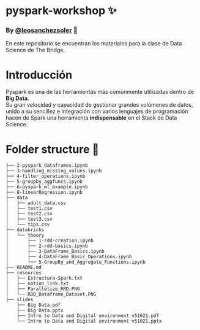 # pyspark-workshop ✨
### By [@leosanchezsoler](https://github.com/leosanchezsoler) 🦁
En este repositorio se encuentran los materiales para la clase de Data Science de The Bridge.

# Introducción
Pyspark es una de las herramientas más comúnmente utilizadas dentro de **Big Data**. \
Su gran velocidad y capacidad de gestionar grandes volúmenes de datos, unido a su sencillez e integración con varios lenguajes de programación hacen de Spark una herramienta **indispensable** en el Stack de Data Science. 


# Folder structure 📁
``` ├── 1-pyspark_intro.ipynb
├── 2-pyspark_dataframes.ipynb
├── 3-handling_missing_values.ipynb
├── 4-filter_operations.ipynb
├── 5-groupby_aggfuncs.ipynb
├── 6-pyspark_ml_example.ipynb
├── 8-linearRegression.ipynb
├── data
│   ├── adult_data.csv
│   ├── test1.csv
│   ├── test2.csv
│   ├── test3.csv
│   └── tips.csv
├── databricks
│   └── theory
│       ├── 1-rdd-creation.ipynb
│       ├── 2-rdd-basics.ipynb
│       ├── 3-DataFrame_Basics.ipynb
│       ├── 4-DataFrame_Basic_Operations.ipynb
│       └── 5-GroupBy_and_Aggregate_Functions.ipynb
├── README.md
├── resources
│   ├── Estructura-Spark.txt
│   ├── notion_link.txt
│   ├── Parallelize_RRD.PNG
│   └── RDD_Dataframe_Dataset.PNG
├── slides
    ├── Big Data.pdf
    ├── Big Data.pptx
    ├── Intro to Data and Digital environment v51021.pdf
    └── Intro to Data and Digital environment v51021.pptx



